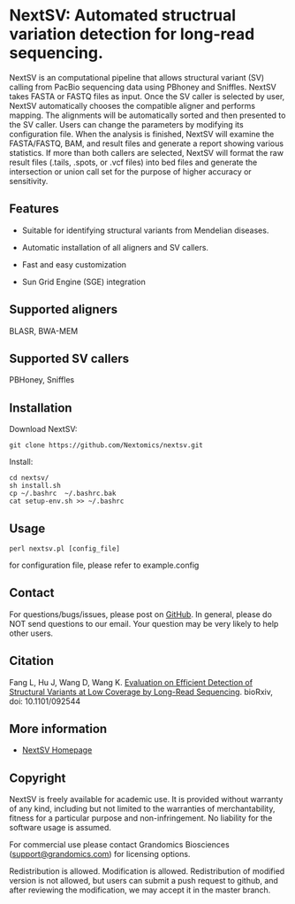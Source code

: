 # NextSV: Automated structrual variation detection for long-read sequencing.

NextSV is an computational pipeline that allows structural variant (SV) calling from PacBio sequencing data using PBhoney and Sniffles. NextSV takes FASTA or FASTQ files as input. Once the SV caller is selected by user, NextSV automatically chooses the compatible aligner and performs mapping. The alignments will be automatically sorted and then presented to the SV caller. Users can change the parameters by modifying its configuration file. When the analysis is finished, NextSV will examine the FASTA/FASTQ, BAM, and result files and generate a report showing various statistics. If more than both callers are selected, NextSV will format the raw result files (.tails, .spots, or .vcf files) into bed files and generate the intersection or union call set for the purpose of higher accuracy or sensitivity.

## Features

* Suitable for identifying structural variants from Mendelian diseases.

* Automatic installation of all aligners and SV callers.

* Fast and easy customization

* Sun Grid Engine (SGE) integration

## Supported aligners

   BLASR, BWA-MEM

## Supported SV callers

   PBHoney, Sniffles

## Installation

   Download NextSV: 

   ```
   git clone https://github.com/Nextomics/nextsv.git
   ```

   Install:
   ```
   cd nextsv/
   sh install.sh
   cp ~/.bashrc  ~/.bashrc.bak
   cat setup-env.sh >> ~/.bashrc

   ```

## Usage
   ```
   perl nextsv.pl [config_file]
   ```
   for configuration file, please refer to example.config

## Contact

For questions/bugs/issues, please post on [GitHub](https://github.com/Nextomics/nextsv). In general, please do NOT send questions to our email. Your question may be very likely to help other users.

## Citation

Fang L, Hu J, Wang D, Wang K. [Evaluation on Efficient Detection of Structural Variants at Low Coverage by Long-Read Sequencing](http://biorxiv.org/content/early/2016/12/09/092544). bioRxiv, doi: 10.1101/092544

## More information

* [NextSV Homepage](https://github.com/Nextomics/nextsv)

## Copyright

NextSV is freely available for academic use. It is provided without warranty of any kind, including but not limited to the warranties of merchantability, fitness for a particular purpose and non-infringement. No liability for the software usage is assumed.

For commercial use please contact Grandomics Biosciences (support@grandomics.com) for licensing options. 

Redistribution is allowed. Modification is allowed. Redistribution of modified version is not allowed, but users can submit a push request to github, and after reviewing the modification, we may accept it in the master branch.

